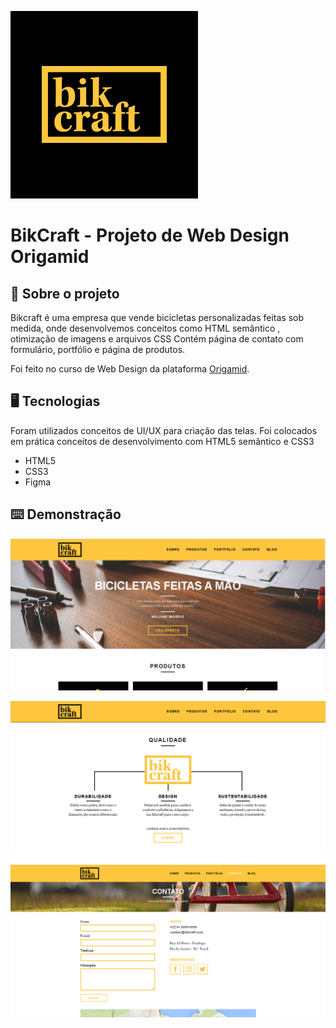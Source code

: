 ![og-image.png](./git/4.png)

# BikCraft - Projeto de Web Design Origamid

## 🚀 Sobre o projeto

Bikcraft é uma empresa que vende bicicletas personalizadas feitas sob medida, onde desenvolvemos conceitos como HTML semântico , otimização de imagens e arquivos CSS Contém página de contato com formulário, portfólio e página de produtos.

Foi feito no curso de Web Design da plataforma [Origamid](http://www.origamid.com). 

## 🖥 Tecnologias

Foram utilizados conceitos de UI/UX para criação das telas. Foi colocados em prática conceitos de desenvolvimento com HTML5 semântico e CSS3

- HTML5
- CSS3
- Figma

## ⌨️ Demonstração

![og-image.png](./git/1.PNG)

![og-image.png](./git/2.PNG)

![og-image.png](./git/3.PNG)
